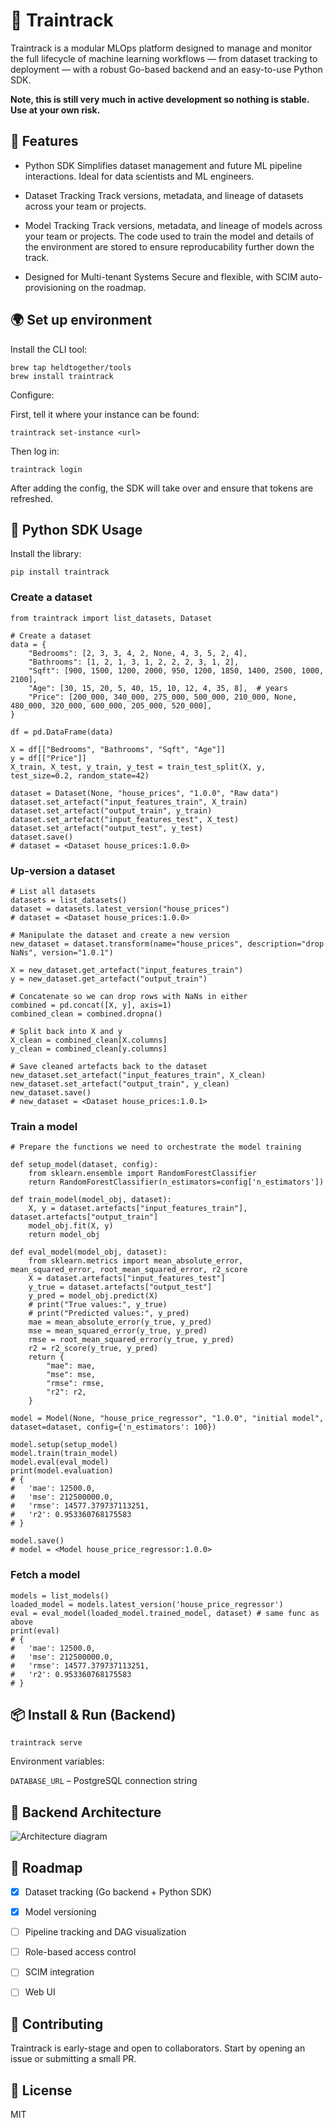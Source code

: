 # 🚅 Traintrack

Traintrack is a modular MLOps platform designed to manage and monitor the full lifecycle of machine learning workflows — from dataset tracking to deployment — with a robust Go-based backend and an easy-to-use Python SDK.

**Note, this is still very much in active development so nothing is stable. Use at your own risk.**

## 🚀 Features

- Python SDK
  Simplifies dataset management and future ML pipeline interactions. Ideal for data scientists and ML engineers.

- Dataset Tracking
  Track versions, metadata, and lineage of datasets across your team or projects.

- Model Tracking
  Track versions, metadata, and lineage of models across your team or projects. The code used to train the model and details of the environment are stored to ensure reproducability further down the track.

- Designed for Multi-tenant Systems
  Secure and flexible, with SCIM auto-provisioning on the roadmap.


## 🌍 Set up environment

Install the CLI tool:

```
brew tap heldtogether/tools
brew install traintrack
```

Configure:

First, tell it where your instance can be found:

```
traintrack set-instance <url>
```

Then log in:

```
traintrack login
```

After adding the config, the SDK will take over and ensure that tokens are refreshed.


## 🐍 Python SDK Usage

Install the library: 

```
pip install traintrack
```

### Create a dataset

```
from traintrack import list_datasets, Dataset

# Create a dataset
data = {
    "Bedrooms": [2, 3, 3, 4, 2, None, 4, 3, 5, 2, 4],
    "Bathrooms": [1, 2, 1, 3, 1, 2, 2, 2, 3, 1, 2],
    "Sqft": [900, 1500, 1200, 2000, 950, 1200, 1850, 1400, 2500, 1000, 2100],
    "Age": [30, 15, 20, 5, 40, 15, 10, 12, 4, 35, 8],  # years
    "Price": [200_000, 340_000, 275_000, 500_000, 210_000, None, 480_000, 320_000, 600_000, 205_000, 520_000],
}

df = pd.DataFrame(data)

X = df[["Bedrooms", "Bathrooms", "Sqft", "Age"]]
y = df[["Price"]]
X_train, X_test, y_train, y_test = train_test_split(X, y, test_size=0.2, random_state=42)

dataset = Dataset(None, "house_prices", "1.0.0", "Raw data")
dataset.set_artefact("input_features_train", X_train)
dataset.set_artefact("output_train", y_train)
dataset.set_artefact("input_features_test", X_test)
dataset.set_artefact("output_test", y_test)
dataset.save()
# dataset = <Dataset house_prices:1.0.0> 
```

### Up-version a dataset

```
# List all datasets
datasets = list_datasets()
dataset = datasets.latest_version("house_prices")
# dataset = <Dataset house_prices:1.0.0> 

# Manipulate the dataset and create a new version
new_dataset = dataset.transform(name="house_prices", description="drop NaNs", version="1.0.1")

X = new_dataset.get_artefact("input_features_train")
y = new_dataset.get_artefact("output_train")

# Concatenate so we can drop rows with NaNs in either
combined = pd.concat([X, y], axis=1)
combined_clean = combined.dropna()

# Split back into X and y
X_clean = combined_clean[X.columns]
y_clean = combined_clean[y.columns]

# Save cleaned artefacts back to the dataset
new_dataset.set_artefact("input_features_train", X_clean)
new_dataset.set_artefact("output_train", y_clean)
new_dataset.save()
# new_dataset = <Dataset house_prices:1.0.1> 
```

### Train a model

```
# Prepare the functions we need to orchestrate the model training

def setup_model(dataset, config):
    from sklearn.ensemble import RandomForestClassifier
    return RandomForestClassifier(n_estimators=config['n_estimators'])

def train_model(model_obj, dataset):
    X, y = dataset.artefacts["input_features_train"], dataset.artefacts["output_train"]
    model_obj.fit(X, y)
    return model_obj

def eval_model(model_obj, dataset):
    from sklearn.metrics import mean_absolute_error, mean_squared_error, root_mean_squared_error, r2_score
    X = dataset.artefacts["input_features_test"]
    y_true = dataset.artefacts["output_test"]
    y_pred = model_obj.predict(X)
    # print("True values:", y_true)
    # print("Predicted values:", y_pred)
    mae = mean_absolute_error(y_true, y_pred)
    mse = mean_squared_error(y_true, y_pred)
    rmse = root_mean_squared_error(y_true, y_pred)
    r2 = r2_score(y_true, y_pred)
    return {
        "mae": mae,
        "mse": mse,
        "rmse": rmse,
        "r2": r2,
    }

model = Model(None, "house_price_regressor", "1.0.0", "initial model", dataset=dataset, config={'n_estimators': 100})

model.setup(setup_model)
model.train(train_model)
model.eval(eval_model)
print(model.evaluation)
# {
#   'mae': 12500.0,
#   'mse': 212500000.0,
#   'rmse': 14577.379737113251,
#   'r2': 0.953360768175583
# }

model.save()
# model = <Model house_price_regressor:1.0.0> 
```

### Fetch a model

```
models = list_models()
loaded_model = models.latest_version('house_price_regressor')
eval = eval_model(loaded_model.trained_model, dataset) # same func as above
print(eval)
# {
#   'mae': 12500.0,
#   'mse': 212500000.0,
#   'rmse': 14577.379737113251,
#   'r2': 0.953360768175583
# }
```

## 📦 Install & Run (Backend)

```
traintrack serve
```

Environment variables:

`DATABASE_URL` – PostgreSQL connection string

## 🧱 Backend Architecture

![Architecture diagram](public/assets/architecture.png)

## 📅 Roadmap
- [x] Dataset tracking (Go backend + Python SDK)

- [x] Model versioning

- [ ] Pipeline tracking and DAG visualization

- [ ] Role-based access control

- [ ] SCIM integration

- [ ] Web UI

## 🤝 Contributing
Traintrack is early-stage and open to collaborators. Start by opening an issue or submitting a small PR.

## 📄 License
MIT
